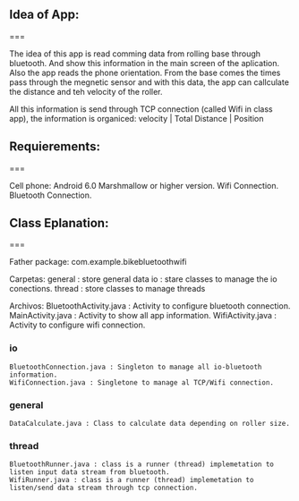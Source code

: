 ## Idea of App:
===

The idea of this app is read comming data from rolling base through bluetooth. And show this information in
the main screen of the aplication. Also the app reads the phone orientation.
From the base comes the times pass through the megnetic sensor and with this data, the app can callculate the distance 
and teh velocity of the roller.

All this information is send through TCP connection (called Wifi in class app), the information is organiced:
    velocity  | Total Distance | Position

## Requierements:
===

Cell phone: Android 6.0 Marshmallow  or higher version.
Wifi Connection.
Bluetooth Connection.

## Class Eplanation:
===

Father package:
    com.example.bikebluetoothwifi

Carpetas:
    general : store general data
    io : stare classes to manage the io conections.
    thread : store classes to manage threads

Archivos:
    BluetoothActivity.java :  Activity to configure bluetooth connection.
    MainActivity.java : Activity to show all app information.
    WifiActivity.java : Activity to configure wifi connection. 

### io
    BluetoothConnection.java : Singleton to manage all io-bluetooth information.
    WifiConnection.java : Singletone to manage al TCP/Wifi connection.

### general
    DataCalculate.java : Class to calculate data depending on roller size.

### thread
    BluetoothRunner.java : class is a runner (thread) implemetation to listen input data stream from bluetooth.
    WifiRunner.java : class is a runner (thread) implemetation to listen/send data stream through tcp connection.